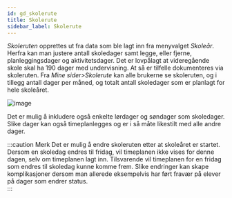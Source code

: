 ```yaml
---
id: gd_skolerute
title: Skolerute
sidebar_label: Skolerute
---
```


 _Skoleruten_ opprettes ut fra data som ble lagt inn fra menyvalget _Skoleår_.
Herfra kan man justere antall skoledager samt legge, eller fjerne, planleggingsdager og aktivitetsdager. Det er lovpålagt at videregående skole skal ha 190 dager med undervisning. At så er tilfelle dokumenteres via skoleruten. Fra _Mine sider>Skolerute_ kan alle brukerne se skoleruten, og i tillegg antall dager per måned, og totalt antall skoledager som er planlagt for hele skoleåret. 

![image](https://github.com/BarmanHanssen/iskole/assets/80097133/ee926b2f-9c14-4215-bd9a-356a22edf146)


Det er mulig å inkludere også enkelte lørdager og søndager som skoledager. Slike dager kan også timeplanlegges og er i så måte likestilt med alle andre dager. 

:::caution Merk
Det er mulig å endre skoleruten etter at skoleåret er startet. Dersom en skoledag endres til fridag, vil timeplanen ikke vises for denne dagen, selv om timeplanen lagt inn. Tilsvarende vil timeplanen for en fridag som endres til skoledag kunne komme frem. Slike endringer kan skape komplikasjoner dersom man allerede eksempelvis har ført fravær på elever på dager som endrer status.  
:::
